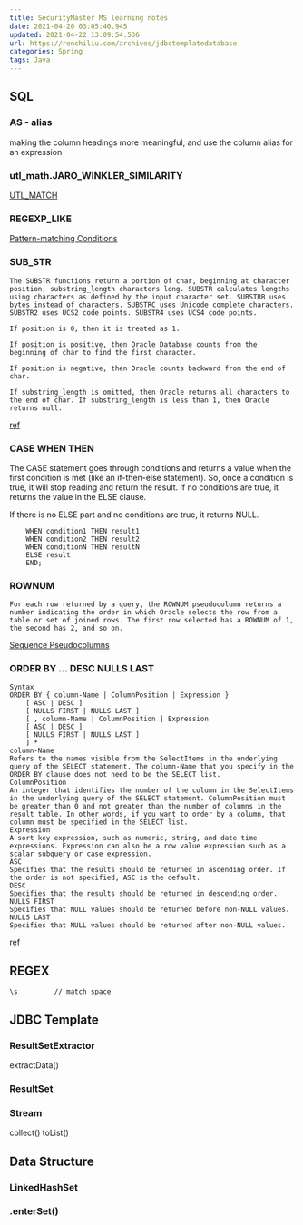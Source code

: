 ```yaml
---
title: SecurityMaster MS learning notes
date: 2021-04-20 03:05:40.945
updated: 2021-04-22 13:09:54.536
url: https://renchiliu.com/archives/jdbctemplatedatabase
categories: Spring
tags: Java
---
```




## SQL

### AS - alias
making the column headings more meaningful, and use the column alias for an expression
### utl_math.JARO_WINKLER_SIMILARITY
[UTL_MATCH](https://docs.oracle.com/en/database/oracle/oracle-database/21/arpls/UTL_MATCH.html#GUID-7F579819-995A-4E92-862A-3E9ED13AA236)
### REGEXP_LIKE
[Pattern-matching Conditions](https://docs.oracle.com/en/database/oracle/oracle-database/21/sqlrf/Pattern-matching-Conditions.html#GUID-3FA7F5AB-AC64-4200-8F90-294101428C26)
### SUB_STR
```
The SUBSTR functions return a portion of char, beginning at character position, substring_length characters long. SUBSTR calculates lengths using characters as defined by the input character set. SUBSTRB uses bytes instead of characters. SUBSTRC uses Unicode complete characters. SUBSTR2 uses UCS2 code points. SUBSTR4 uses UCS4 code points.

If position is 0, then it is treated as 1.

If position is positive, then Oracle Database counts from the beginning of char to find the first character.

If position is negative, then Oracle counts backward from the end of char.

If substring_length is omitted, then Oracle returns all characters to the end of char. If substring_length is less than 1, then Oracle returns null.
```
[ref](https://docs.oracle.com/en/database/oracle/oracle-database/21/sqlrf/SUBSTR.html#GUID-C8A20B57-C647-4649-A379-8651AA97187E)
### CASE WHEN THEN
The CASE statement goes through conditions and returns a value when the first condition is met (like an if-then-else statement). So, once a condition is true, it will stop reading and return the result. If no conditions are true, it returns the value in the ELSE clause.

If there is no ELSE part and no conditions are true, it returns NULL.
```
    WHEN condition1 THEN result1
    WHEN condition2 THEN result2
    WHEN conditionN THEN resultN
    ELSE result
    END;
```
### ROWNUM
```
For each row returned by a query, the ROWNUM pseudocolumn returns a number indicating the order in which Oracle selects the row from a table or set of joined rows. The first row selected has a ROWNUM of 1, the second has 2, and so on.
```
[Sequence Pseudocolumns](https://docs.oracle.com/en/database/oracle/oracle-database/21/sqlrf/ROWNUM-Pseudocolumn.html#GUID-2E40EC12-3FCF-4A4F-B5F2-6BC669021726)
### ORDER BY ... DESC NULLS LAST
```
Syntax
ORDER BY { column-Name | ColumnPosition | Expression }
    [ ASC | DESC ]
    [ NULLS FIRST | NULLS LAST ]
    [ , column-Name | ColumnPosition | Expression 
    [ ASC | DESC ]
    [ NULLS FIRST | NULLS LAST ]
    ] * 
column-Name
Refers to the names visible from the SelectItems in the underlying query of the SELECT statement. The column-Name that you specify in the ORDER BY clause does not need to be the SELECT list.
ColumnPosition
An integer that identifies the number of the column in the SelectItems in the underlying query of the SELECT statement. ColumnPosition must be greater than 0 and not greater than the number of columns in the result table. In other words, if you want to order by a column, that column must be specified in the SELECT list.
Expression
A sort key expression, such as numeric, string, and date time expressions. Expression can also be a row value expression such as a scalar subquery or case expression.
ASC
Specifies that the results should be returned in ascending order. If the order is not specified, ASC is the default.
DESC
Specifies that the results should be returned in descending order.
NULLS FIRST
Specifies that NULL values should be returned before non-NULL values.
NULLS LAST
Specifies that NULL values should be returned after non-NULL values.
```
[ref](https://docs.oracle.com/javadb/10.8.3.0/ref/rrefsqlj13658.html) 
## REGEX
```
\s         // match space
```

## JDBC Template
### ResultSetExtractor
extractData()

### ResultSet

### Stream
collect()
toList()

## Data Structure

### LinkedHashSet

### .enterSet()

